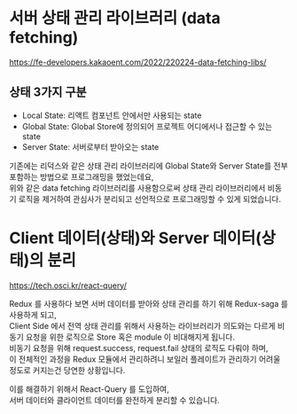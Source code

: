 # 서버 상태 관리 라이브러리 (data fetching)

https://fe-developers.kakaoent.com/2022/220224-data-fetching-libs/

## 상태 3가지 구분

- Local State: 리액트 컴포넌트 안에서만 사용되는 state
- Global State: Global Store에 정의되어 프로젝트 어디에서나 접근할 수 있는 state
- Server State: 서버로부터 받아오는 state

기존에는 리덕스와 같은 상태 관리 라이브러리에 Global State와 Server State를 전부 포함하는 방법으로 프로그래밍을 했었는데요,  
위와 같은 data fetching 라이브러리를 사용함으로써 상태 관리 라이브러리에서 비동기 로직을 제거하여 관심사가 분리되고 선언적으로 프로그래밍할 수 있게 되었습니다.

# Client 데이터(상태)와 Server 데이터(상태)의 분리

https://tech.osci.kr/react-query/

Redux 를 사용하다 보면 서버 데이터를 받아와 상태 관리를 하기 위해 Redux-saga 를 사용하게 되고,  
Client Side 에서 전역 상태 관리를 위해서 사용하는 라이브러리가 의도와는 다르게 비동기 요청을 위한 로직으로 Store 혹은 module 이 비대해지게 됩니다.  
비동기 요청을 위해 request.success, request.fail 상태의 로직도 다뤄야 하며,  
이 전체적인 과정을 Redux 모듈에서 관리하려니 보일러 플레이트가 관리하기 어려울 정도로 커지는건 당연한 상황입니다.

이를 해결하기 위해서 React-Query 를 도입하여,  
서버 데이터와 클라이언트 데이터를 완전하게 분리할 수 있습니다.
